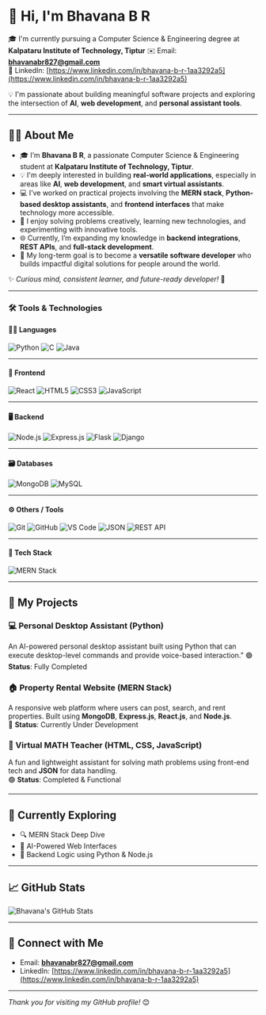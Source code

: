  # 👋 Hi, I'm Bhavana B R

🎓 I'm currently pursuing a Computer Science & Engineering degree at **Kalpataru Institute of Technology, Tiptur** 
✉️ Email: **bhavanabr827@gmail.com**  
🔗 LinkedIn: [https://www.linkedin.com/in/bhavana-b-r-1aa3292a5](https://www.linkedin.com/in/bhavana-b-r-1aa3292a5)

💡 I'm passionate about building meaningful software projects and exploring the intersection of **AI**, **web development**, and **personal assistant tools**.

---

## 👩‍💻 About Me

- 🎓 I’m **Bhavana B R**, a passionate Computer Science & Engineering student at **Kalpataru Institute of Technology, Tiptur**.
- 💡 I'm deeply interested in building **real-world applications**, especially in areas like **AI**, **web development**, and **smart virtual assistants**.
- 💻 I’ve worked on practical projects involving the **MERN stack**, **Python-based desktop assistants**, and **frontend interfaces** that make technology more accessible.
- 🧠 I enjoy solving problems creatively, learning new technologies, and experimenting with innovative tools.
- 🌐 Currently, I’m expanding my knowledge in **backend integrations**, **REST APIs**, and **full-stack development**.
- 🚀 My long-term goal is to become a **versatile software developer** who builds impactful digital solutions for people around the world.

✨ _Curious mind, consistent learner, and future-ready developer!_ 🌱

---

### 🛠️ Tools & Technologies

#### 👩‍💻 **Languages**
![Python](https://img.shields.io/badge/Python-3776AB?style=for-the-badge&logo=python&logoColor=white)
![C](https://img.shields.io/badge/C-00599C?style=for-the-badge&logo=c&logoColor=white)
![Java](https://img.shields.io/badge/Java-007396?style=for-the-badge&logo=java&logoColor=white)

---

#### 🎨 **Frontend**
![React](https://img.shields.io/badge/React-20232A?style=for-the-badge&logo=react&logoColor=61DAFB)
![HTML5](https://img.shields.io/badge/HTML5-E34F26?style=for-the-badge&logo=html5&logoColor=white)
![CSS3](https://img.shields.io/badge/CSS3-1572B6?style=for-the-badge&logo=css3&logoColor=white)
![JavaScript](https://img.shields.io/badge/JavaScript-F7DF1E?style=for-the-badge&logo=javascript&logoColor=black)

---

#### 🖥️ **Backend**
![Node.js](https://img.shields.io/badge/Node.js-339933?style=for-the-badge&logo=nodedotjs&logoColor=white)
![Express.js](https://img.shields.io/badge/Express.js-000000?style=for-the-badge&logo=express&logoColor=white)
![Flask](https://img.shields.io/badge/Flask-000000?style=for-the-badge&logo=flask&logoColor=white)
![Django](https://img.shields.io/badge/Django-092E20?style=for-the-badge&logo=django&logoColor=white)

---

#### 🗃️ **Databases**
![MongoDB](https://img.shields.io/badge/MongoDB-4EA94B?style=for-the-badge&logo=mongodb&logoColor=white)
![MySQL](https://img.shields.io/badge/MySQL-005C84?style=for-the-badge&logo=mysql&logoColor=white)

---

#### ⚙️ **Others / Tools**
![Git](https://img.shields.io/badge/Git-F05032?style=for-the-badge&logo=git&logoColor=white)
![GitHub](https://img.shields.io/badge/GitHub-181717?style=for-the-badge&logo=github&logoColor=white)
![VS Code](https://img.shields.io/badge/VS_Code-007ACC?style=for-the-badge&logo=visualstudiocode&logoColor=white)
![JSON](https://img.shields.io/badge/JSON-000000?style=for-the-badge&logo=json&logoColor=white)
![REST API](https://img.shields.io/badge/REST_API-02569B?style=for-the-badge&logo=api&logoColor=white)

---

#### 🧱 **Tech Stack**
![MERN Stack](https://img.shields.io/badge/MERN-Stack-3C3C3C?style=for-the-badge&logo=react&logoColor=61DAFB)

---

## 📂 My Projects

### 💻 Personal Desktop Assistant (Python)
 An AI-powered personal desktop assistant built using Python that can execute desktop-level commands and provide voice-based interaction.”
🟢 **Status**: Fully Completed

### 🏠 Property Rental Website (MERN Stack)
A responsive web platform where users can post, search, and rent properties. Built using **MongoDB**, **Express.js**, **React.js**, and **Node.js**.  
🔧 **Status**: Currently Under Development

### 🧠 Virtual MATH Teacher (HTML, CSS, JavaScript)
A fun and lightweight assistant for solving math problems using front-end tech and **JSON** for data handling.  
🟢 **Status**: Completed & Functional

---

## 🌱 Currently Exploring

- 🔍 MERN Stack Deep Dive
- 🤖 AI-Powered Web Interfaces
- 🧩 Backend Logic using Python & Node.js

---

## 📈 GitHub Stats

![Bhavana's GitHub Stats](https://github-readme-stats.vercel.app/api?username=bhavanaBR&show_icons=true&theme=radical)

---

## 🤝 Connect with Me

- Email: **bhavanabr827@gmail.com**  
- LinkedIn: [https://www.linkedin.com/in/bhavana-b-r-1aa3292a5](https://www.linkedin.com/in/bhavana-b-r-1aa3292a5)

---

_Thank you for visiting my GitHub profile!_ 😊
